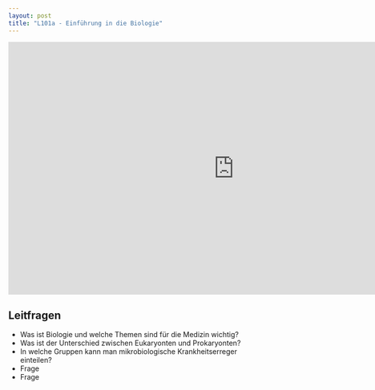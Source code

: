 ```yaml
---
layout: post
title: "L101a - Einführung in die Biologie"
---
```

<center>
<iframe src="https://player.vimeo.com/video/160987632" width="900" height="505" frameborder="0" webkitallowfullscreen mozallowfullscreen allowfullscreen></iframe>
</center>

## Leitfragen
- Was ist Biologie und welche Themen sind für die Medizin wichtig?
- Was ist der Unterschied zwischen Eukaryonten und Prokaryonten?
- In welche Gruppen kann man mikrobiologische Krankheitserreger einteilen?
- Frage
- Frage
